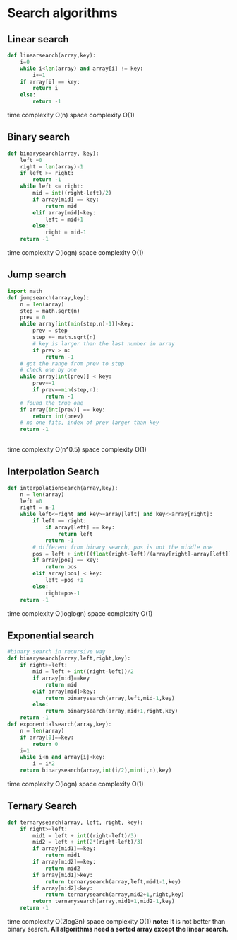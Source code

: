 # Search algorithms
## Linear search
```python
def linearsearch(array,key):
	i=0
	while i<len(array) and array[i] != key:
		i+=1
	if array[i] == key:
		return i
	else:
		return -1
```
time complexity O(n)
space complexity O(1)

## Binary search
```python
def binarysearch(array, key):
	left =0
	right = len(array)-1
	if left >= right:
		return -1
	while left <= right:
		mid = int((right-left)/2)
		if array[mid] == key:
			return mid
		elif array[mid]<key:
			left = mid+1
		else:
			right = mid-1
	return -1
```
time complexity O(logn)
space complexity O(1)
## Jump search
```python
import math
def jumpsearch(array,key):
	n = len(array)
	step = math.sqrt(n)
	prev = 0
	while array[int(min(step,n)-1)]<key:
		prev = step
		step += math.sqrt(n)
		# key is larger than the last number in array
		if prev > n:
			return -1
	# got the range from prev to step
	# check one by one
	while array[int(prev)] < key:
		prev+=1
		if prev==min(step,n):
			return -1
	# found the true one
	if array[int(prev)] == key:
		return int(prev)
	# no one fits, index of prev larger than key
	return -1
		
```
time complexity O(n^0.5)
space complexity O(1)
## Interpolation Search
```python
def interpolationsearch(array,key):
	n = len(array)
	left =0
	right = n-1
	while left<=right and key>=array[left] and key<=array[right]:
		if left == right:
			if array[left] == key:
				return left
			return -1
		# different from binary search, pos is not the middle one
		pos = left + int(((float(right-left)/(array[right]-array[left]))*(key-array[left])))
		if array[pos] == key:
			return pos
		elif array[pos] < key:
			left =pos +1
		else:
			right=pos-1
	return -1
```
time complexity O(loglogn)
space complexity O(1)
## Exponential search
```python
#binary search in recursive way
def binarysearch(array,left,right,key):
	if right>=left:
		mid = left + int((right-left))/2
		if array[mid]==key
			return mid
		elif array[mid]>key:
			return binarysearch(array,left,mid-1,key)
		else:
			return binarysearch(array,mid+1,right,key)
	return -1
def exponentialsearch(array,key):
	n = len(array)
	if array[0]==key:
		return 0
	i=1
	while i<n and array[i]<key:
		i = i*2
	return binarysearch(array,int(i/2),min(i,n),key)
```
time complexity O(logn)
space complexity O(1)

## Ternary Search
```python
def ternarysearch(array, left, right, key):
	if right>=left:
		mid1 = left + int((right-left)/3)
		mid2 = left + int(2*(right-left)/3)
		if array[mid1]==key:
			return mid1
		if array[mid2]==key:
			return mid2
		if array[mid1]>key:
			return ternarysearch(array,left,mid1-1,key)
		if array[mid2]<key:
			return ternarysearch(array,mid2+1,right,key)
		return ternarysearch(array,mid1+1,mid2-1,key)
	return -1
```
time complexity O(2log3n)
space complexity O(1)
**note:** It is not better than binary search.
**All algorithms need a sorted array except the linear search.**